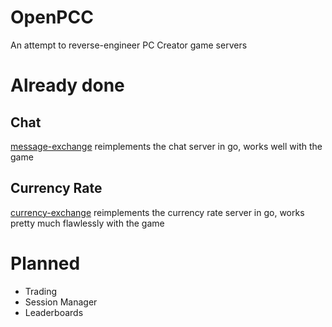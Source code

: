 # OpenPCC
An attempt to reverse-engineer PC Creator game servers

# Already done
## Chat
[message-exchange](https://github.com/pccre/message-exchange) reimplements the chat server in go, works well with the game

## Currency Rate
[currency-exchange](https://github.com/pccre/currency-exchange) reimplements the currency rate server in go, works pretty much flawlessly with the game

# Planned
- Trading
- Session Manager
- Leaderboards
